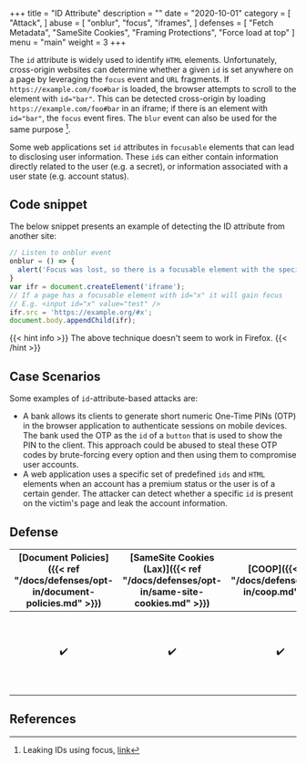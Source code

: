 +++
title = "ID Attribute"
description = ""
date = "2020-10-01"
category = [
    "Attack",
]
abuse = [
    "onblur",
    "focus",
    "iframes",
]
defenses = [
    "Fetch Metadata",
    "SameSite Cookies",
    "Framing Protections",
    "Force load at top"
]
menu = "main"
weight = 3
+++


The `id` attribute is widely used to identify `HTML` elements. Unfortunately, cross-origin websites can determine whether a given `id` is set anywhere on a page by leveraging the `focus` event and `URL` fragments. If `https://example.com/foo#bar` is loaded, the browser attempts to scroll to the element with `id="bar"`. This can be detected cross-origin by loading `https://example.com/foo#bar` in an iframe; if there is an element with `id="bar"`, the `focus` event fires. The `blur` event can also be used for the same purpose [^1].

Some web applications set `id` attributes in `focusable` elements that can lead to disclosing user information. These `id`s can either contain information directly related to the user (e.g. a secret), or information associated with a user state (e.g. account status).

## Code snippet

The below snippet presents an example of detecting the ID attribute from another site:
```javascript
// Listen to onblur event
onblur = () => {
  alert('Focus was lost, so there is a focusable element with the specified ID');
}
var ifr = document.createElement('iframe');
// If a page has a focusable element with id="x" it will gain focus
// E.g. <input id="x" value="test" />
ifr.src = 'https://example.org/#x';
document.body.appendChild(ifr);
```

{{< hint info >}}
The above technique doesn't seem to work in Firefox.
{{< /hint >}}

## Case Scenarios

Some examples of `id`-attribute-based attacks are:
- A bank allows its clients to generate short numeric One-Time PINs (OTP) in the browser application to authenticate sessions on mobile devices. The bank used the OTP as the `id` of a `button` that is used to show the PIN to the client. This approach could be abused to steal these OTP codes by brute-forcing every option and then using them to compromise user accounts.
- A web application uses a specific set of predefined `ids` and `HTML` elements when an account has a premium status or the user is of a certain gender. The attacker can detect whether a specific `id` is present on the victim's page and leak the account information.

## Defense

| [Document Policies]({{< ref "/docs/defenses/opt-in/document-policies.md" >}}) | [SameSite Cookies (Lax)]({{< ref "/docs/defenses/opt-in/same-site-cookies.md" >}}) | [COOP]({{< ref "/docs/defenses/opt-in/coop.md" >}}) | [Framing Protections]({{< ref "/docs/defenses/opt-in/xfo.md" >}}) |                                          [Isolation Policies]({{< ref "/docs/defenses/isolation-policies" >}})                                          |
| :--------------------------------------------------------------------------------: | :--------------------------------------------------------------------------------: | :-------------------------------------------------: | :---------------------------------------------------------------: | :-----------------------------------------------------------------------------------------------------------------------------------------------------: |
|                                         ✔️                                          |                                         ✔️                                          |                          ✔️                          |                                 ❌                                 | [RIP]({{< ref "/docs/defenses/isolation-policies/resource-isolation" >}}) 🔗 [NIP]({{< ref "/docs/defenses/isolation-policies/navigation-isolation" >}}) |


## References

[^1]: Leaking IDs using focus, [link](https://portswigger.net/research/xs-leak-leaking-ids-using-focus)
